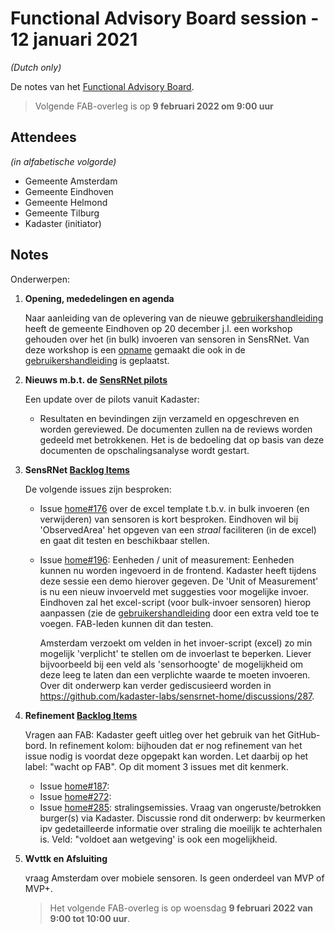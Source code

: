 # Functional Advisory Board session - 12 januari 2021

_(Dutch only)_

De notes van het [Functional Advisory Board](../FAB.md).

> Volgende FAB-overleg is op **9 februari 2022 om 9:00 uur**

## Attendees

_(in alfabetische volgorde)_

- Gemeente Amsterdam
- Gemeente Eindhoven
- Gemeente Helmond
- Gemeente Tilburg
- Kadaster (initiator)

## Notes

Onderwerpen:

1. **Opening, mededelingen en agenda**
   
     Naar aanleiding van de oplevering van de nieuwe [gebruikershandleiding](https://kadaster-labs.github.io/sensrnet-home/UserManualNL/) heeft de gemeente Eindhoven op 20 december j.l. een workshop gehouden over het (in bulk) invoeren van sensoren in SensRNet. Van deze workshop is een [opname](https://youtu.be/CvgTUXexfT4Ee) gemaakt die ook in de [gebruikershandleiding](https://kadaster-labs.github.io/sensrnet-home/UserManualNL/#instructievideo) is geplaatst. 
         
2. **Nieuws m.b.t. de [SensRNet pilots](https://kadaster-labs.github.io/sensrnet-home/Pilots/)**

     Een update over de pilots vanuit Kadaster:
     
     - Resultaten en bevindingen zijn verzameld en opgeschreven en worden gereviewed. De documenten zullen na de reviews worden gedeeld met betrokkenen. Het is de bedoeling dat op basis van deze documenten de opschalingsanalyse wordt gestart.


3. **SensRNet [Backlog Items](https://github.com/orgs/kadaster-labs/projects/1)**
     
     De volgende issues zijn besproken:

     - Issue [home#176](https://github.com/kadaster-labs/sensrnet-home/issues/176) over de excel template t.b.v. in bulk invoeren (en verwijderen) van sensoren is kort besproken.
       Eindhoven wil bij 'ObservedArea' het opgeven van een _straal_ faciliteren (in de excel) en gaat dit testen en beschikbaar stellen.
     
     - Issue [home#196](https://github.com/kadaster-labs/sensrnet-home/issues/196): Eenheden / unit of measurement:
       Eenheden kunnen nu worden ingevoerd in de frontend. Kadaster heeft tijdens deze sessie een demo hierover gegeven. De 'Unit of Measurement' is nu een nieuw invoerveld met suggesties voor mogelijke invoer. Eindhoven zal het excel-script (voor bulk-invoer sensoren) hierop aanpassen (zie de [gebruikershandleiding](https://kadaster-labs.github.io/sensrnet-home/UserManualNL/#script) door een extra veld toe te voegen. FAB-leden kunnen dit dan testen.
       
       Amsterdam verzoekt om velden in het invoer-script (excel) zo min mogelijk 'verplicht' te stellen om de invoerlast te beperken. Liever bijvoorbeeld bij een veld als 'sensorhoogte' de mogelijkheid om deze leeg te laten dan een verplichte waarde te moeten invoeren. Over dit onderwerp kan verder gediscusieerd worden in https://github.com/kadaster-labs/sensrnet-home/discussions/287.
     
4. **Refinement [Backlog Items](https://github.com/orgs/kadaster-labs/projects/1)**
     
     Vragen aan FAB:
     Kadaster geeft uitleg over het gebruik van het GitHub-bord.
     In refinement kolom: bijhouden dat er nog refinement van het issue nodig is voordat deze opgepakt kan worden.
     Let daarbij op het label: "wacht op FAB". Op dit moment 3 issues met dit kenmerk.
     
     - Issue [home#187](https://github.com/kadaster-labs/sensrnet-home/issues/187): 
     - Issue [home#272](https://github.com/kadaster-labs/sensrnet-home/issues/272): 
     - Issue [home#285](https://github.com/kadaster-labs/sensrnet-home/issues/285): stralingsemissies. Vraag van ongeruste/betrokken burger(s) via Kadaster.
     Discussie rond dit onderwerp: bv keurmerken ipv gedetailleerde informatie over straling die moeilijk te achterhalen is. Veld: "voldoet aan wetgeving' is ook een mogelijkheid.
     
5. **Wvttk en Afsluiting**

     vraag Amsterdam over mobiele sensoren. Is geen onderdeel van MVP of MVP+.
     
     > Het volgende FAB-overleg is op woensdag **9 februari 2022 van 9:00 tot 10:00 uur**.
